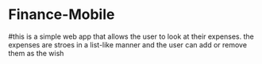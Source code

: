 ﻿# Finance-Mobile
#this is a simple web app that allows the user to look at their expenses. the expenses are stroes in a list-like manner and the user can add or remove them as the wish
